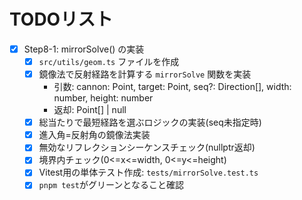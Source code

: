 # TODOリスト

- [x] Step8-1: mirrorSolve() の実装
  - [x] `src/utils/geom.ts` ファイルを作成
  - [x] 鏡像法で反射経路を計算する `mirrorSolve` 関数を実装
    - 引数: cannon: Point, target: Point, seq?: Direction[], width: number, height: number
    - 返却: Point[] | null
  - [x] 総当たりで最短経路を選ぶロジックの実装(seq未指定時)
  - [x] 進入角=反射角の鏡像法実装
  - [x] 無効なリフレクションシーケンスチェック(nullptr返却)
  - [x] 境界内チェック(0<=x<=width, 0<=y<=height)
  - [x] Vitest用の単体テスト作成: `tests/mirrorSolve.test.ts`
  - [x] `pnpm test`がグリーンとなること確認
